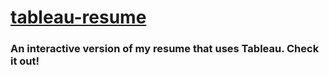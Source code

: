 # [tableau-resume](https://mmpatterson.github.io)

### An interactive version of my resume that uses Tableau. Check it out!
